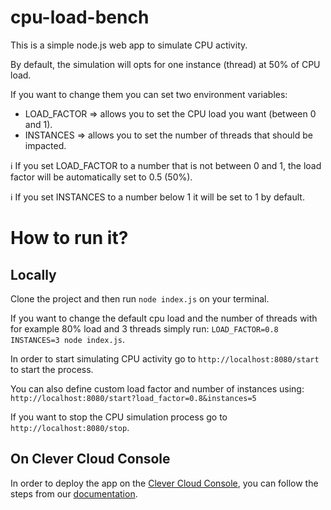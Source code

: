 # cpu-load-bench

This is a simple node.js web app to simulate CPU activity. 

By default, the simulation will opts for one instance (thread) at 50% of CPU load.

If you want to change them you can set two environment variables:
* LOAD_FACTOR => allows you to set the CPU load you want (between 0 and 1).
* INSTANCES => allows you to set the number of threads that should be impacted.

ℹ️ If you set LOAD_FACTOR to a number that is not between 0 and 1, the load factor will be automatically set to 0.5 (50%).

ℹ️ If you set INSTANCES to a number below 1 it will be set to 1 by default.

# How to run it?

## Locally 

Clone the project and then run `node index.js` on your terminal.

If you want to change the default cpu load and the number of threads with for example 80% load and 3 threads simply run: `LOAD_FACTOR=0.8 INSTANCES=3 node index.js`.

In order to start simulating CPU activity go to `http://localhost:8080/start` to start the process.

You can also define custom load factor and number of instances using: `http://localhost:8080/start?load_factor=0.8&instances=5`

If you want to stop the CPU simulation process go to `http://localhost:8080/stop`.

## On Clever Cloud Console

In order to deploy the app on the [Clever Cloud Console](https://console.clever-cloud.com), you can follow the steps from our [documentation](https://www.clever-cloud.com/doc/deploy/application/javascript/by-framework/nodejs/).
